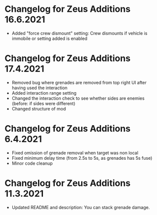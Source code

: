 # Changelog for Zeus Additions 16.6.2021
- Added "force crew dismount" setting: Crew dismounts if vehicle is immobile or setting added is enabled

# Changelog for Zeus Additions 17.4.2021
- Removed bug where grenades are removed from top right UI after having used the interaction
- Added interaction range setting
- Changed the interaction check to see whether sides are enemies (before: if sides were different)
- Changed structure of mod

# Changelog for Zeus Additions 6.4.2021
- Fixed omission of grenade removal when target was non local
- Fixed minimum delay time (from 2.5s to 5s, as grenades has 5s fuse)
- Minor code cleanup

# Changelog for Zeus Additions 11.3.2021
- Updated README and description: You can stack grenade damage.
